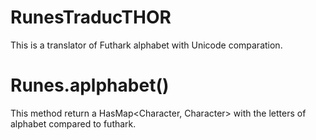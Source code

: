# RunesTraducTHOR
This is a translator of Futhark alphabet with Unicode comparation.

# Runes.aplphabet()
This method return a HasMap<Character, Character> with the letters of alphabet compared to futhark.
